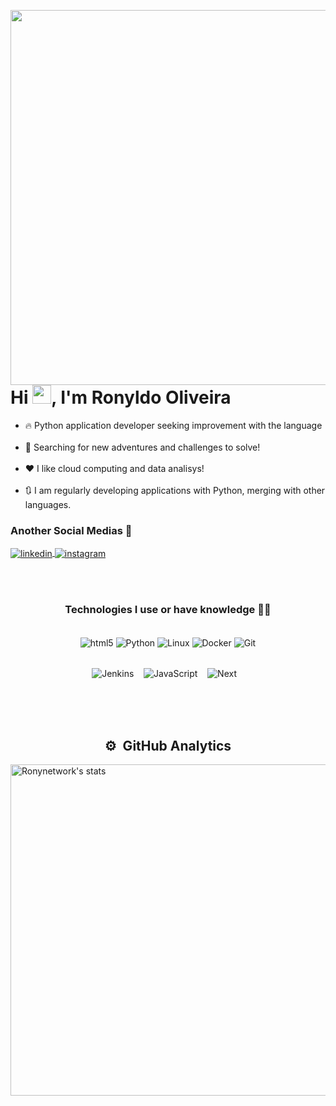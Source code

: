 <img align="right" height="600em" padding="1"
src="https://raw.githubusercontent.com/gist/Ronynetwork/d5becf10e172aa880d25c676935fb95f/raw/d6e6c2922626d0473a01cc2b66f3b06c5f0f4934/githubcard.svg"/>

# Hi <img src="https://raw.githubusercontent.com/kaueMarques/kaueMarques/master/hi.gif" height="30px">, I'm Ronyldo Oliveira <br>

- 🔥 Python application developer seeking improvement with the language 
<br><br>
- 🔎 Searching for new adventures and challenges to solve!
  <br><br>
- ❤ I like cloud computing and data analisys!
  <br><br>
- 🔃 I am regularly developing applications with Python, merging with other languages.
  <br>
### **Another Social Medias** 📱
<a href="https://www.linkedin.com/in/ronyldo-oliveira/" target="_blank">
  <img align="center" src="https://img.shields.io/badge/-Ronyldo Oliveira-05122A?style=flat&logo=Linkedin" alt="linkedin"/>
</a>
<a href="https://instagram.com/ronyooliveira_" target="_blank">
 <img align="center" src="https://img.shields.io/badge/-ronyooliveira-05122A?style=flat&logo=instagram" alt="instagram"/>
</a>

<br><br>

<div align='center' >
  
### **Technologies I use or have knowledge** 👨‍💻
<br>
<img align="center" alt= "html5" src="https://img.shields.io/badge/HTML5-E34F26?style=for-the-badge&logo=html5&logoColor=white"/>  
<img align="center" alt= "Python" src="https://img.shields.io/badge/Python-3776AB?style=for-the-badge&logo=python&logoColor=white"/>   
<img align="center" alt= "Linux" src="https://img.shields.io/badge/Linux-FCC624?style=for-the-badge&logo=linux&logoColor=black"/>   
<img align="center" alt= "Docker" src="https://img.shields.io/badge/Docker-2496ED?style=for-the-badge&logo=docker&logoColor=white"/>  
<img align="center" alt= "Git" src="https://img.shields.io/badge/Git-F05032?style=for-the-badge&logo=git&logoColor=white"/>
<br><br>
<p align='center'>
  <img align="center" alt= "Jenkins" src="https://img.shields.io/badge/Jenkins-c26d18?style=for-the-badge&logo=jenkins&logoColor=black"/>  &nbsp;&nbsp;
  <img align="center" alt= "JavaScript" src="https://img.shields.io/badge/JavaScript-f9ff33?style=for-the-badge&logo=JavaScript&logoColor=black"/>  &nbsp;&nbsp;
  <img align="center" alt= "Next" src="https://img.shields.io/badge/Next.js-202020?style=for-the-badge&logo=nextdotjs&logoColor=white"/>    &nbsp;&nbsp;
</p>
<br>
  
<div><br><br>
  
## ⚙️ &nbsp;GitHub Analytics

<p align="left">
<img width="530em" src="https://github-readme-stats.vercel.app/api?username=Ronynetwork&show_icons=true&theme=vision-friendly-dark" alt="Ronynetwork's stats"/>
</p>
